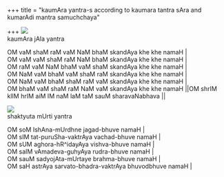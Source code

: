 +++
title = "kaumAra yantra-s according to kaumara tantra sAra and kumarAdi mantra samuchchaya"

+++
[![](https://i2.wp.com/bp1.blogger.com/_ZhvcTTaaD_4/RsjHg_XcXfI/AAAAAAAAANM/Ybrs9He4CdI/s320/kaumara_magic_square.jpg)](http://bp1.blogger.com/_ZhvcTTaaD_4/RsjHg_XcXfI/AAAAAAAAANM/Ybrs9He4CdI/s1600-h/kaumara_magic_square.jpg)  
kaumAra jAla yantra

OM vaM shaM raM vaM NaM bhaM skandAya khe khe namaH |  
OM vaM vaM shaM raM NaM bhaM skandAya khe khe namaH |  
OM raM vaM NaM bhaM vaM shaM skandAya khe khe namaH |  
OM NaM vaM bhaM vaM shaM raM skandAya khe khe namaH |  
OM NaM vaM bhaM shaM raM vaM skandAya khe khe namaH |  
OM bhaM vaM shaM raM NaM vaM skandAya khe khe namaH ||OM shrIM klIM hrIM
aiM IM naM laM taM sauM sharavaNabhava ||

[![](https://i0.wp.com/bp3.blogger.com/_ZhvcTTaaD_4/RsjH4fXcXgI/AAAAAAAAANU/GVO1EveItz0/s320/shaktyuta_mUrti_yantra.jpg)](http://bp3.blogger.com/_ZhvcTTaaD_4/RsjH4fXcXgI/AAAAAAAAANU/GVO1EveItz0/s1600-h/shaktyuta_mUrti_yantra.jpg)  
shaktyuta mUrti yantra

OM soM IshAna-mUrdhne jagad-bhuve namaH |  
OM sIM tat-puruSha-vaktrAya vachad-bhuve namaH |  
OM sUM aghora-hR^idayAya vishva-bhuve namaH |  
OM saIM vAmadeva-guhyAya rudra-bhuve namaH |  
OM sauM sadyojAta-mUrtaye brahma-bhuve namaH |  
OM saH astrAya sarvato-bhadra-vaktrAya bhuvodbhuve namaH |
